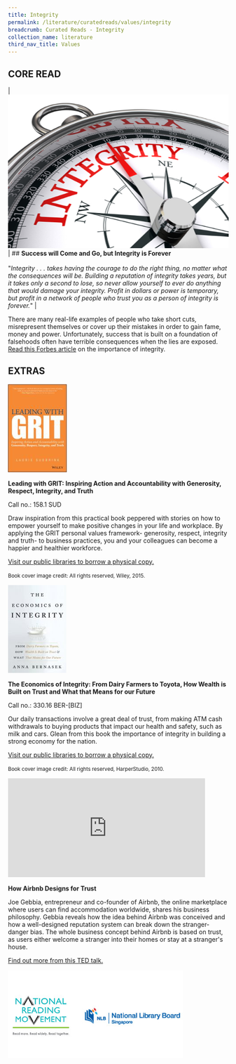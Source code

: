 ```yaml
---
title: Integrity
permalink: /literature/curatedreads/values/integrity
breadcrumb: Curated Reads - Integrity
collection_name: literature
third_nav_title: Values
---
```


## **CORE READ**

| ![Integrity image](/images/literature/curatedreads/values/iStock_43008098_MEDIUM_Resized.jpg) | ## **Success will Come and Go, but Integrity is Forever** <br><br> "_Integrity . . . takes having the courage to do the right thing, no matter what the consequences will be. Building a reputation of integrity takes years, but it takes only a second to lose, so never allow yourself to ever do anything that would damage your integrity. Profit in dollars or power is temporary, but profit in a network of people who trust you as a person of integrity is forever._" | 

There are many real-life examples of people who take short cuts, misrepresent themselves or cover up their mistakes in order to gain fame, money and power. Unfortunately, success that is built on a foundation of falsehoods often have terrible consequences when the lies are exposed. [Read this Forbes article](http://qr.nlb.sg/creads/integrity8) on the importance of integrity.

## **EXTRAS**

![Grit image](/images/literature/curatedreads/values/9781118975220.jpg) 

**Leading with GRIT: Inspiring Action and Accountability with Generosity, Respect, Integrity, and Truth**

Call no.: 158.1 SUD

Draw inspiration from this practical book peppered with stories on how to empower yourself to make positive changes in your life and workplace. By applying the GRIT personal values framework- generosity, respect, integrity and truth- to business practices, you and your colleagues can become a happier and healthier workforce.

[Visit our public libraries to borrow a physical copy.](http://qr.nlb.sg/creads/integrity6)

<small>Book cover image credit: All rights reserved, Wiley, 2015.</small>

![Economics of integrity image](/images/literature/curatedreads/values/0061774138.jpg)

**The Economics of Integrity: From Dairy Farmers to Toyota, How Wealth is Built on Trust and What that Means for our Future**

Call no.: 330.16 BER-\[BIZ\]

Our daily transactions involve a great deal of trust, from making ATM cash withdrawals to buying products that impact our health and safety, such as milk and cars. Glean from this book the importance of integrity in building a strong economy for the nation.

[Visit our public libraries to borrow a physical copy.](http://qr.nlb.sg/creads/integrity7)

<small>Book cover image credit: All rights reserved, HarperStudio, 2010.</small>

<iframe src="https://embed.ted.com/talks/joe_gebbia_how_airbnb_designs_for_trust" width="450" height="225" frameborder="0" scrolling="no" allowfullscreen="allowfullscreen"></iframe>

**How Airbnb Designs for Trust**

Joe Gebbia, entrepreneur and co-founder of Airbnb, the online marketplace where users can find accommodation worldwide, shares his business philosophy. Gebbia reveals how the idea behind Airbnb was conceived and how a well-designed reputation system can break down the stranger-danger bias. The whole business concept behind Airbnb is based on trust, as users either welcome a stranger into their homes or stay at a stranger's house. 

[Find out more from this TED talk.](http://qr.nlb.sg/creads/integrity9)

![Logos image](/images/literature/curatedreads/logos-updated.jpeg)